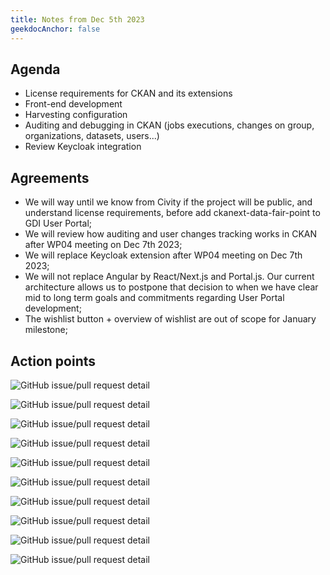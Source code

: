 ```yaml
---
title: Notes from Dec 5th 2023
geekdocAnchor: false
---
```


## Agenda
* License requirements for CKAN and its extensions
* Front-end development
* Harvesting configuration
* Auditing and debugging in CKAN (jobs executions, changes on group, organizations, datasets, users...)
* Review Keycloak integration

## Agreements
* We will way until we know from Civity if the project will be public, and understand license requirements, before add ckanext-data-fair-point to GDI User Portal;
* We will review how auditing and user changes tracking works in CKAN after WP04 meeting on Dec 7th 2023;
* We will replace Keycloak extension after WP04 meeting on Dec 7th 2023;
* We will not replace Angular by React/Next.js and Portal.js. Our current architecture allows us to postpone that decision to when we have clear mid to long term goals and commitments regarding User Portal development;
* The wishlist button + overview of wishlist are out of scope for January milestone;

## Action points
![GitHub issue/pull request detail](https://img.shields.io/github/issues/detail/state/GenomicDataInfrastructure/gdi-userportal-ckan-docker/7?label=Automate%20deployment%20on%20Elixir%20LU)

![GitHub issue/pull request detail](https://img.shields.io/github/issues/detail/state/GenomicDataInfrastructure/gdi-userportal-docs/9?label=Add%20documentation%20from%20Health-RI)

![GitHub issue/pull request detail](https://img.shields.io/github/issues/detail/state/GenomicDataInfrastructure/gdi-userportal-ckan-docker/8?label=Configure%20Harvester)

![GitHub issue/pull request detail](https://img.shields.io/github/issues/detail/state/GenomicDataInfrastructure/gdi-userportal-apigateway/1?label=Make%20gdi-userportal-apigateway%20FOSS%20license%20compliant)

![GitHub issue/pull request detail](https://img.shields.io/github/issues/detail/state/GenomicDataInfrastructure/gdi-userportal-ckan-docker/9?label=Make%20gdi-userportal-ckan-docker%20FOSS%20license%20compliant)

![GitHub issue/pull request detail](https://img.shields.io/github/issues/detail/state/GenomicDataInfrastructure/gdi-userportal-ckanext-dcat/4?label=Make%20gdi-userportal-ckanext-dcat%20FOSS%20license%20compliant)

![GitHub issue/pull request detail](https://img.shields.io/github/issues/detail/state/GenomicDataInfrastructure/gdi-userportal-ckanext-gdi-userportal/7?label=Make%20gdi-userportal-ckanext-gdi-userportal%20FOSS%20license%20compliant)

![GitHub issue/pull request detail](https://img.shields.io/github/issues/detail/state/GenomicDataInfrastructure/gdi-userportal-ckanext-harvest/3?label=Make%20gdi-userportal-ckanext-harvest%20FOSS%20license%20compliant)

![GitHub issue/pull request detail](https://img.shields.io/github/issues/detail/state/GenomicDataInfrastructure/gdi-userportal-ckanext-scheming/3?label=Make%20gdi-userportal-ckanext-scheming%20FOSS%20license%20compliant)

![GitHub issue/pull request detail](https://img.shields.io/github/issues/detail/state/GenomicDataInfrastructure/gdi-userportal-frontend/3?label=Makegdi-userportal-frontend%20FOSS%20license%20compliant)
